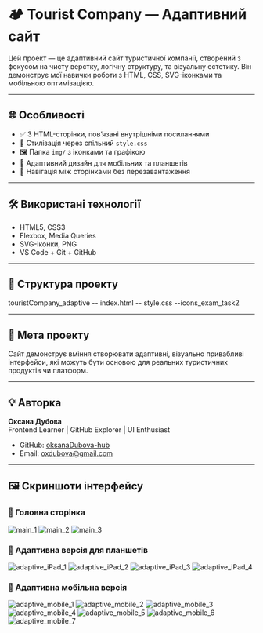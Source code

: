 # 🏕️ Tourist Company — Адаптивний сайт

Цей проект — це адаптивний сайт туристичної компанії, створений з фокусом на чисту верстку, логічну структуру, та візуальну естетику. Він демонструє мої навички роботи з HTML, CSS, SVG-іконками та мобільною оптимізацією.

---

## 🌐 Особливості

- ✅ 3 HTML-сторінки, пов’язані внутрішніми посиланнями
- 🎨 Стилізація через спільний `style.css`
- 🖼️ Папка `img/` з іконками та графікою
- 📱 Адаптивний дизайн для мобільних та планшетів
- 🔗 Навігація між сторінками без перезавантаження

---

## 🛠️ Використані технології

- HTML5, CSS3
- Flexbox, Media Queries
- SVG-іконки, PNG
- VS Code + Git + GitHub

---

## 📂 Структура проекту

touristCompany_adaptive
-- index.html
-- style.css
--icons_exam_task2

---

## 🎯 Мета проекту

Сайт демонструє вміння створювати адаптивні, візуально привабливі інтерфейси, які можуть бути основою для реальних туристичних продуктів чи платформ.

---

## 💡 Авторка

**Оксана Дубова**  
Frontend Learner | GitHub Explorer | UI Enthusiast

- GitHub: [oksanaDubova-hub](https://github.com/oksanaDubova-hub)
- Email: oxdubova@gmail.com

---
## 🖼️ Скриншоти інтерфейсу

### 📍 Головна сторінка
![main_1](screenshots/main_1.jpg)
![main_2](screenshots/main_2.jpg)
![main_3](screenshots/main_3.jpg)

### 📱 Адаптивна версія для планшетів
![adaptive_iPad_1](screenshots/adaptive_iPad_1.jpg)
![adaptive_iPad_2](screenshots/adaptive_iPad2.jpg)
![adaptive_iPad_3](screenshots/adaptive_iPad_3.jpg)
![adaptive_iPad_4](screenshots/adaptive_iPad_4.jpg)

### 📱 Адаптивна мобільна версія
![adaptive_mobile_1](screenshots/adaptive_mobile_1.jpg)
![adaptive_mobile_2](screenshots/adaptive_mobile_2.jpg)
![adaptive_mobile_3](screenshots/adaptive_mobile_3.jpg)
![adaptive_mobile_4](screenshots/adaptive_mobile_4.jpg)
![adaptive_mobile_5](screenshots/adaptive_mobile_5.jpg)
![adaptive_mobile_6](screenshots/adaptive_mobile_6.jpg)
![adaptive_mobile_7](screenshots/adaptove_mobile_7.jpg)


